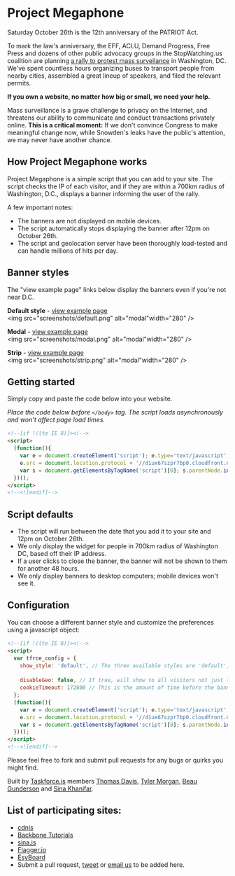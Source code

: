 # Project Megaphone

Saturday October 26th is the 12th anniversary of the PATRIOT Act. 

To mark the law's anniversary, the EFF, ACLU, Demand Progress, Free Press and dozens of other public advocacy groups in the StopWatching.us coalition are planning [a rally to protest mass surveilance](https://rally.stopwatching.us) in Washington, DC. We've spent countless hours organizing buses to transport people from nearby cities, assembled a great lineup of speakers, and filed the relevant permits. 

**If you own a website, no matter how big or small, we need your help.**

Mass surveillance is a grave challenge to privacy on the Internet, and threatens our ability to communicate and conduct transactions privately online. **This is a critical moment:** If we don't convince Congress to make meaningful change now, while Snowden's leaks have the public's attention, we may never have another chance.

## How Project Megaphone works

Project Megaphone is a simple script that you can add to your site. The script checks the IP of each visitor, and if they are within a 700km radius of Washington, D.C., displays a banner informing the user of the rally.

A few important notes:

* The banners are not displayed on mobile devices.
* The script automatically stops displaying the banner after 12pm on October 26th.
* The script and geolocation server have been thoroughly load-tested and can handle millions of hits per day.


## Banner styles

The "view example page" links below display the banners even if you're not near D.C.

**Default style** - <a href="http://tfrce.github.io/project-megaphone/example/default.html" target="_blank">view example page</a><br />
<img src="screenshots/default.png" alt="modal"width="280" />


**Modal** - <a href="http://tfrce.github.io/project-megaphone/example/modal.html" target="_blank">view example page</a><br />
<img src="screenshots/modal.png" alt="modal"width="280" />


**Strip** - <a href="http://tfrce.github.io/project-megaphone/example/strip.html" target="_blank">view example page</a><br />
<img src="screenshots/strip.png" alt="modal"width="280" />


## Getting started

Simply copy and paste the code below into your website.

_Place the code below before `</body>` tag. The script loads asynchronously and won't affect page load times._

```html
<!--[if !(lte IE 8)]><!-->
<script> 
  (function(){
    var e = document.createElement('script'); e.type='text/javascript'; e.async = true;
    e.src = document.location.protocol + '//d1ux67szpr7bp0.cloudfront.net/project-megaphone/widget.min.js';
    var s = document.getElementsByTagName('script')[0]; s.parentNode.insertBefore(e, s);
  })();
</script>
<!--<![endif]-->
```

## Script defaults

* The script will run between the date that you add it to your site and 12pm on October 26th.
* We only display the widget for people in 700km radius of Washington DC, based off their IP address.
* If a user clicks to close the banner, the banner will not be shown to them for another 48 hours.
* We only display banners to desktop computers; mobile devices won't see it.

## Configuration


You can choose a different banner style and customize the preferences using a javascript object:
```html
<!--[if !(lte IE 8)]><!-->
<script> 
  var tfrce_config = {
    show_style: 'default', // The three available styles are 'default', 'modal', and 'strip' .

    disableGeo: false, // If true, will show to all visitors not just those around Washington DC
    cookieTimeout: 172800 // This is the amount of time before the banner will be shown to a user again. Default value is 172800 (two days)
  };
  (function(){
    var e = document.createElement('script'); e.type='text/javascript'; e.async = true;
    e.src = document.location.protocol + '//d1ux67szpr7bp0.cloudfront.net/project-megaphone/widget.min.js';
    var s = document.getElementsByTagName('script')[0]; s.parentNode.insertBefore(e, s);
  })();
</script>
<!--<![endif]-->
```

Please feel free to fork and submit pull requests for any bugs or quirks you might find. 

Built by [Taskforce.is](http://taskforce.is) members [Thomas Davis](https://twitter.com/neutralthoughts), [Tyler Morgan](https://twitter.com/digismack), [Beau Gunderson](https://twitter.com/beaugunderson) and [Sina Khanifar](https://twitter.com/sinak).

## List of participating sites:

- [cdnjs](http://cdnjs.com)
- [Backbone Tutorials](http://backbonetutorials.com/)
- [sina.is](http://sina.is/)
- [Flagger.io](http://flagger.io)
- [EsyBoard](http://www.esyboard.com/)
- Submit a pull request, <a href="https://twitter.com/home?status=@sinak Please add our XXX to the list of sites participating in Project Megaphone" target="_blank">tweet</a> or <a href="mailto:sina.khanifar@gmail.com" target="_blank">email us</a> to be added here.
